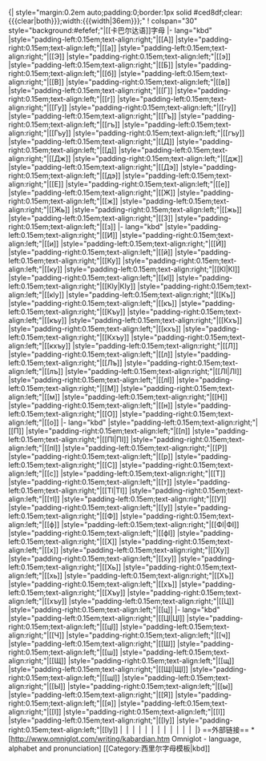 {| style="margin:0.2em auto;padding:0;border:1px solid #ced8df;clear:{{{clear|both}}};width:{{{width|36em}}};"
! colspan="30" style="background:#efefef;"|[[卡巴尔达语]]字母
|- lang="kbd"
|style="padding-left:0.15em;text-align:right;"|[[А]]
|style="padding-right:0.15em;text-align:left;"|[[а]]
|style="padding-left:0.15em;text-align:right;"|[[Э]]
|style="padding-right:0.15em;text-align:left;"|[[э]]
|style="padding-left:0.15em;text-align:right;"|[[Б]]
|style="padding-right:0.15em;text-align:left;"|[[б]]
|style="padding-left:0.15em;text-align:right;"|[[В]]
|style="padding-right:0.15em;text-align:left;"|[[в]]
|style="padding-left:0.15em;text-align:right;"|[[Г]]
|style="padding-right:0.15em;text-align:left;"|[[г]]
|style="padding-left:0.15em;text-align:right;"|[[Гу]]
|style="padding-right:0.15em;text-align:left;"|[[гу]]
|style="padding-left:0.15em;text-align:right;"|[[Гъ]]
|style="padding-right:0.15em;text-align:left;"|[[гъ]]
|style="padding-left:0.15em;text-align:right;"|[[Гъу]]
|style="padding-right:0.15em;text-align:left;"|[[гъу]]
|style="padding-left:0.15em;text-align:right;"|[[Д]]
|style="padding-right:0.15em;text-align:left;"|[[д]]
|style="padding-left:0.15em;text-align:right;"|[[Дж]]
|style="padding-right:0.15em;text-align:left;"|[[дж]]
|style="padding-left:0.15em;text-align:right;"|[[Дэ]]
|style="padding-right:0.15em;text-align:left;"|[[дэ]]
|style="padding-left:0.15em;text-align:right;"|[[Е]]
|style="padding-right:0.15em;text-align:left;"|[[е]]
|style="padding-left:0.15em;text-align:right;"|[[Ж]]
|style="padding-right:0.15em;text-align:left;"|[[ж]]
|style="padding-left:0.15em;text-align:right;"|[[Жь]]
|style="padding-right:0.15em;text-align:left;"|[[жь]]
|style="padding-left:0.15em;text-align:right;"|[[З]]
|style="padding-right:0.15em;text-align:left;"|[[з]]
|- lang="kbd"
|style="padding-left:0.15em;text-align:right;"|[[И]]
|style="padding-right:0.15em;text-align:left;"|[[и]]
|style="padding-left:0.15em;text-align:right;"|[[Й]]
|style="padding-right:0.15em;text-align:left;"|[[й]]
|style="padding-left:0.15em;text-align:right;"|[[Ку]]
|style="padding-right:0.15em;text-align:left;"|[[ку]]
|style="padding-left:0.15em;text-align:right;"|[[Кӏ|КӀ]]
|style="padding-right:0.15em;text-align:left;"|[[кӏ]]
|style="padding-left:0.15em;text-align:right;"|[[Кӏу|КӀу]]
|style="padding-right:0.15em;text-align:left;"|[[кӏу]]
|style="padding-left:0.15em;text-align:right;"|[[Къ]]
|style="padding-right:0.15em;text-align:left;"|[[къ]]
|style="padding-left:0.15em;text-align:right;"|[[Къу]]
|style="padding-right:0.15em;text-align:left;"|[[къу]]
|style="padding-left:0.15em;text-align:right;"|[[Кхъ]]
|style="padding-right:0.15em;text-align:left;"|[[кхъ]]
|style="padding-left:0.15em;text-align:right;"|[[Кхъу]]
|style="padding-right:0.15em;text-align:left;"|[[кхъу]]
|style="padding-left:0.15em;text-align:right;"|[[Л]]
|style="padding-right:0.15em;text-align:left;"|[[л]]
|style="padding-left:0.15em;text-align:right;"|[[Лъ]]
|style="padding-right:0.15em;text-align:left;"|[[лъ]]
|style="padding-left:0.15em;text-align:right;"|[[Лӏ|ЛӀ]]
|style="padding-right:0.15em;text-align:left;"|[[лӏ]]
|style="padding-left:0.15em;text-align:right;"|[[М]]
|style="padding-right:0.15em;text-align:left;"|[[м]]
|style="padding-left:0.15em;text-align:right;"|[[Н]]
|style="padding-right:0.15em;text-align:left;"|[[н]]
|style="padding-left:0.15em;text-align:right;"|[[О]]
|style="padding-right:0.15em;text-align:left;"|[[о]]
|- lang="kbd"
|style="padding-left:0.15em;text-align:right;"|[[П]]
|style="padding-right:0.15em;text-align:left;"|[[п]]
|style="padding-left:0.15em;text-align:right;"|[[Пӏ|ПӀ]]
|style="padding-right:0.15em;text-align:left;"|[[пӏ]]
|style="padding-left:0.15em;text-align:right;"|[[Р]]
|style="padding-right:0.15em;text-align:left;"|[[р]]
|style="padding-left:0.15em;text-align:right;"|[[С]]
|style="padding-right:0.15em;text-align:left;"|[[с]]
|style="padding-left:0.15em;text-align:right;"|[[Т]]
|style="padding-right:0.15em;text-align:left;"|[[т]]
|style="padding-left:0.15em;text-align:right;"|[[Тӏ|ТӀ]]
|style="padding-right:0.15em;text-align:left;"|[[тӏ]]
|style="padding-left:0.15em;text-align:right;"|[[У]]
|style="padding-right:0.15em;text-align:left;"|[[у]]
|style="padding-left:0.15em;text-align:right;"|[[Ф]]
|style="padding-right:0.15em;text-align:left;"|[[ф]]
|style="padding-left:0.15em;text-align:right;"|[[Фӏ|ФӀ]]
|style="padding-right:0.15em;text-align:left;"|[[фӏ]]
|style="padding-left:0.15em;text-align:right;"|[[Х]]
|style="padding-right:0.15em;text-align:left;"|[[х]]
|style="padding-left:0.15em;text-align:right;"|[[Ху]]
|style="padding-right:0.15em;text-align:left;"|[[ху]]
|style="padding-left:0.15em;text-align:right;"|[[Хь]]
|style="padding-right:0.15em;text-align:left;"|[[хь]]
|style="padding-left:0.15em;text-align:right;"|[[Хъ]]
|style="padding-right:0.15em;text-align:left;"|[[хъ]]
|style="padding-left:0.15em;text-align:right;"|[[Хъу]]
|style="padding-right:0.15em;text-align:left;"|[[хъу]]
|style="padding-left:0.15em;text-align:right;"|[[Ц]]
|style="padding-right:0.15em;text-align:left;"|[[ц]]
|- lang="kbd"
|style="padding-left:0.15em;text-align:right;"|[[Цӏ|ЦӀ]]
|style="padding-right:0.15em;text-align:left;"|[[цӏ]]
|style="padding-left:0.15em;text-align:right;"|[[Ч]]
|style="padding-right:0.15em;text-align:left;"|[[ч]]
|style="padding-left:0.15em;text-align:right;"|[[Ш]]
|style="padding-right:0.15em;text-align:left;"|[[ш]]
|style="padding-left:0.15em;text-align:right;"|[[Щ]]
|style="padding-right:0.15em;text-align:left;"|[[щ]]
|style="padding-left:0.15em;text-align:right;"|[[Щӏ|ЩӀ]]
|style="padding-right:0.15em;text-align:left;"|[[щӏ]]
|style="padding-left:0.15em;text-align:right;"|[[Ы]]
|style="padding-right:0.15em;text-align:left;"|[[ы]]
|style="padding-left:0.15em;text-align:right;"|[[Я]]
|style="padding-right:0.15em;text-align:left;"|[[я]]
|style="padding-left:0.15em;text-align:right;"|[[Ӏ]]
|style="padding-right:0.15em;text-align:left;"|[[ӏ]]
|style="padding-left:0.15em;text-align:right;"|[[Ӏу]]
|style="padding-right:0.15em;text-align:left;"|[[ӏу]]
|&nbsp;
|&nbsp;
|&nbsp;
|&nbsp;
|&nbsp;
|&nbsp;
|&nbsp;
|&nbsp;
|&nbsp;
|&nbsp;
|&nbsp;
|&nbsp;
|}<noinclude>
==外部链接==
*[http://www.omniglot.com/writing/kabardian.htm Omniglot - language, alphabet and pronunciation]
[[Category:西里尔字母模板|kbd]]
</noinclude>